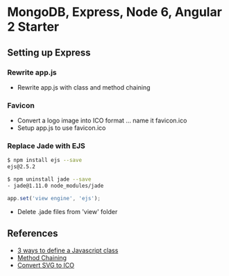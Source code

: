 # MongoDB, Express, Node 6, Angular 2 Starter

## Setting up Express

### Rewrite app.js

- Rewrite app.js with class and method chaining

### Favicon

- Convert a logo image into ICO format ... name it favicon.ico
- Setup app.js to use favicon.ico

### Replace Jade with EJS

```bash
$ npm install ejs --save
ejs@2.5.2

$ npm uninstall jade --save
- jade@1.11.0 node_modules/jade
```

```javascript
app.set('view engine', 'ejs');
```

- Delete .jade files from 'view' folder


## References
* [3 ways to define a Javascript class](http://www.phpied.com/3-ways-to-define-a-javascript-class/)
* [Method Chaining](https://schier.co/blog/2013/11/14/method-chaining-in-javascript.html)
* [Convert SVG to ICO](https://cloudconvert.com/svg-to-ico)